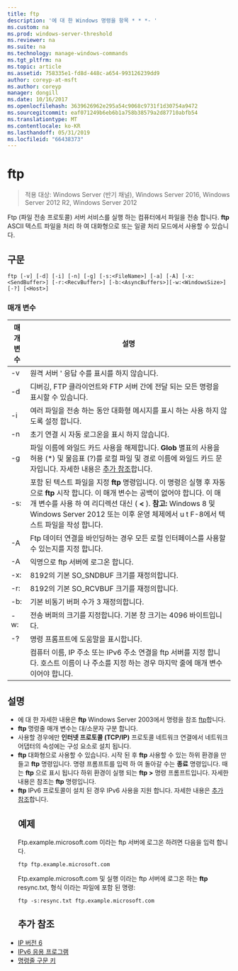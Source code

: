 ```yaml
---
title: ftp
description: '에 대 한 Windows 명령을 항목 * * *- '
ms.custom: na
ms.prod: windows-server-threshold
ms.reviewer: na
ms.suite: na
ms.technology: manage-windows-commands
ms.tgt_pltfrm: na
ms.topic: article
ms.assetid: 758335e1-fd8d-448c-a654-993126239dd9
author: coreyp-at-msft
ms.author: coreyp
manager: dongill
ms.date: 10/16/2017
ms.openlocfilehash: 3639626962e295a54c9068c9731f1d30754a9472
ms.sourcegitcommit: eaf071249b6eb6b1a758b38579a2d87710abfb54
ms.translationtype: MT
ms.contentlocale: ko-KR
ms.lasthandoff: 05/31/2019
ms.locfileid: "66438373"
---
```

# <a name="ftp"></a>ftp

>적용 대상: Windows Server (반기 채널), Windows Server 2016, Windows Server 2012 R2, Windows Server 2012

Ftp (파일 전송 프로토콜) 서버 서비스를 실행 하는 컴퓨터에서 파일을 전송 합니다. **ftp** ASCII 텍스트 파일을 처리 하 여 대화형으로 또는 일괄 처리 모드에서 사용할 수 있습니다. 
## <a name="syntax"></a>구문
```
ftp [-v] [-d] [-i] [-n] [-g] [-s:<FileName>] [-a] [-A] [-x:<SendBuffer>] [-r:<RecvBuffer>] [-b:<AsyncBuffers>][-w:<WindowsSize>]  [-?] [<Host>]
```
### <a name="parameters"></a>매개 변수

|     매개 변수     |                                                                                                                                                      설명                                                                                                                                                      |
|-------------------|-----------------------------------------------------------------------------------------------------------------------------------------------------------------------------------------------------------------------------------------------------------------------------------------------------------------------|
|        -v         |                                                                                                                                    원격 서버 ' 응답 수를 표시를 하지 않습니다.                                                                                                                                     |
|        -d         |                                                                                                               디버깅, FTP 클라이언트와 FTP 서버 간에 전달 되는 모든 명령을 표시할 수 있습니다.                                                                                                                |
|        -i         |                                                                                                                            여러 파일을 전송 하는 동안 대화형 메시지를 표시 하는 사용 하지 않도록 설정 합니다.                                                                                                                             |
|        -n         |                                                                                                                                    초기 연결 시 자동 로그온을 표시 하지 않습니다.                                                                                                                                     |
|        -g         |                                         파일 이름에 와일드 카드 사용을 해제합니다.  **Glob** 별표의 사용을 허용 (\*) 및 물음표 (?)를 로컬 파일 및 경로 이름에 와일드 카드 문자입니다. 자세한 내용은 [추가 참조](ftp.md#BKMK_additionalRef)합니다.                                          |
|   -s:<FileName>   | 포함 된 텍스트 파일을 지정 **ftp** 명령입니다. 이 명령은 실행 후 자동으로 **ftp** 시작 합니다. 이 매개 변수는 공백이 없어야 합니다. 이 매개 변수를 사용 하 여 리디렉션 대신 ( **<** ). **참고:** Windows 8 및 Windows Server 2012 또는 이후 운영 체제에서 u t F-8에서 텍스트 파일을 작성 합니다. |
|        -A         |                                                                                                                 Ftp 데이터 연결을 바인딩하는 경우 모든 로컬 인터페이스를 사용할 수 있는지를 지정 합니다.                                                                                                                  |
|        -A         |                                                                                                                                        익명으로 ftp 서버에 로그온 합니다.                                                                                                                                         |
|  -x:<SendBuffer>  |                                                                                                                                     8192의 기본 SO_SNDBUF 크기를 재정의합니다.                                                                                                                                     |
|  -r:<RecvBuffer>  |                                                                                                                                     8192의 기본 SO_RCVBUF 크기를 재정의합니다.                                                                                                                                     |
| -b:<AsyncBuffers> |                                                                                                                                    기본 비동기 버퍼 수가 3 재정의합니다.                                                                                                                                     |
| -w:<WindowsSize>  |                                                                                                                   전송 버퍼의 크기를 지정합니다. 기본 창 크기는 4096 바이트입니다.                                                                                                                   |
|        -?         |                                                                                                                                         명령 프롬프트에 도움말을 표시합니다.                                                                                                                                          |
|      <host>       |                                                                    컴퓨터 이름, IP 주소 또는 IPv6 주소 연결을 ftp 서버를 지정 합니다. 호스트 이름이 나 주소를 지정 하는 경우 마지막 줄에 매개 변수 이어야 합니다.                                                                    |

## <a name="remarks"></a>설명
- 에 대 한 자세한 내용은 **ftp** Windows Server 2003에서 명령을 참조 [ftp](https://technet.microsoft.com/library/cc756013(v=ws.10).aspx)합니다.
- **ftp** 명령줄 매개 변수는 대/소문자 구분 합니다.
- 사용할 경우에만 **인터넷 프로토콜 (TCP/IP)** 프로토콜 네트워크 연결에서 네트워크 어댑터의 속성에는 구성 요소로 설치 됩니다.
- **ftp** 대화형으로 사용할 수 있습니다. 시작 된 후 **ftp** 사용할 수 있는 하위 환경을 만들고 **ftp** 명령입니다. 명령 프롬프트를 입력 하 여 돌아갈 수는 **종료** 명령입니다. 때는 **ftp** 으로 표시 됩니다 하위 환경이 실행 되는 **ftp >** 명령 프롬프트입니다. 자세한 내용은 참조는 **ftp** 명령입니다.
- **ftp** IPv6 프로토콜이 설치 된 경우 IPv6 사용을 지원 합니다. 자세한 내용은 [추가 참조](ftp.md#BKMK_additionalRef)합니다.
  ## <a name="BKMK_Examples"></a>예제
  Ftp.example.microsoft.com 이라는 ftp 서버에 로그온 하려면 다음을 입력 합니다.
  ```
  ftp ftp.example.microsoft.com
  ```
  Ftp.example.microsoft.com 및 실행 이라는 ftp 서버에 로그온 하는 **ftp** resync.txt, 형식 이라는 파일에 포함 된 명령:
  ```
  ftp -s:resync.txt ftp.example.microsoft.com
  ```
  ## <a name="BKMK_additionalRef"></a>추가 참조
- [IP 버전 6](https://technet.microsoft.com/library/cc738636(v=ws.10).aspx)
- [IPv6 응용 프로그램](https://technet.microsoft.com/library/cc782509(v=ws.10).aspx)
- [명령줄 구문 키](command-line-syntax-key.md)
